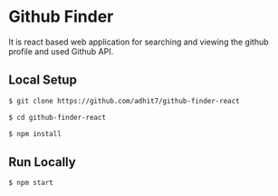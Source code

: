 # Github Finder

It is react based web application for searching and viewing the github profile and used Github API.

## Local Setup

```sh
$ git clone https://github.com/adhit7/github-finder-react
```

```sh
$ cd github-finder-react
```

```sh
$ npm install
```

## Run Locally

```sh
$ npm start
```
